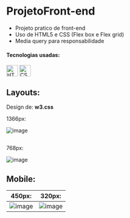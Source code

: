 # ProjetoFront-end

- Projeto pratico de front-end
- Uso de HTML5 e CSS (Flex box e Flex grid) 
- Media query para responsabilidade
<div>
  <h4>Tecnologias usadas:</h4>
   <img align="center" alt="HTML5" height="30"  src="https://img.shields.io/badge/HTML5-E34F26?style=for-the-badge&logo=html5&logoColor=white">
  <img align="center" alt="CSS3" height="30"  src="https://img.shields.io/badge/CSS3-1572B6?style=for-the-badge&logo=css3&logoColor=white">
</div>

<h2>Layouts:</h2>
Design de: <b>w3.css</b>

1366px:<br>

![image](https://user-images.githubusercontent.com/94913785/162582304-df526730-157b-402e-8bfb-cf5fca909304.png)
<br>

##

768px:<br>

![image](https://user-images.githubusercontent.com/94913785/162582328-25992034-3238-49a4-afa4-09afd5f23ca1.png)
<br>
<h2>Mobile: </h2>

450px:           |  320px:
:-------------------------:|:-------------------------:
![image](https://user-images.githubusercontent.com/94913785/162582341-a84b38f8-cbad-427d-a150-63d697978efb.png) |![image](https://user-images.githubusercontent.com/94913785/162582348-960136b8-6351-4966-a962-9afe1d1a881a.png)




